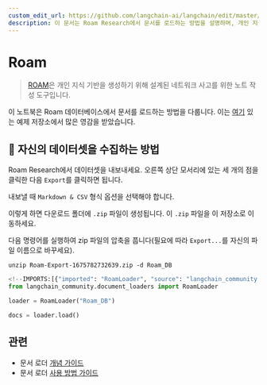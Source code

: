```yaml
---
custom_edit_url: https://github.com/langchain-ai/langchain/edit/master/docs/docs/integrations/document_loaders/roam.ipynb
description: 이 문서는 Roam Research에서 문서를 로드하는 방법을 설명하며, 개인 지식 기반을 구축하는 데 도움을 줍니다.
---
```


# Roam

> [ROAM](https://roamresearch.com/)은 개인 지식 기반을 생성하기 위해 설계된 네트워크 사고를 위한 노트 작성 도구입니다.

이 노트북은 Roam 데이터베이스에서 문서를 로드하는 방법을 다룹니다. 이는 [여기](https://github.com/JimmyLv/roam-qa) 있는 예제 저장소에서 많은 영감을 받았습니다.

## 🧑 자신의 데이터셋을 수집하는 방법

Roam Research에서 데이터셋을 내보내세요. 오른쪽 상단 모서리에 있는 세 개의 점을 클릭한 다음 `Export`를 클릭하면 됩니다.

내보낼 때 `Markdown & CSV` 형식 옵션을 선택해야 합니다.

이렇게 하면 다운로드 폴더에 `.zip` 파일이 생성됩니다. 이 `.zip` 파일을 이 저장소로 이동하세요.

다음 명령어를 실행하여 zip 파일의 압축을 풉니다(필요에 따라 `Export...`를 자신의 파일 이름으로 바꾸세요).

```shell
unzip Roam-Export-1675782732639.zip -d Roam_DB
```


```python
<!--IMPORTS:[{"imported": "RoamLoader", "source": "langchain_community.document_loaders", "docs": "https://api.python.langchain.com/en/latest/document_loaders/langchain_community.document_loaders.roam.RoamLoader.html", "title": "Roam"}]-->
from langchain_community.document_loaders import RoamLoader
```


```python
loader = RoamLoader("Roam_DB")
```


```python
docs = loader.load()
```


## 관련

- 문서 로더 [개념 가이드](/docs/concepts/#document-loaders)
- 문서 로더 [사용 방법 가이드](/docs/how_to/#document-loaders)
